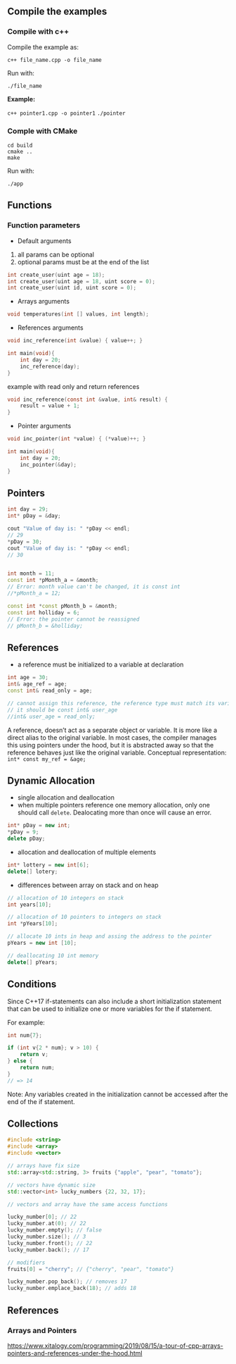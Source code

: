 ## Compile the examples

### Compile with c++

Compile the example as:

`c++ file_name.cpp -o file_name`

Run with:

`./file_name`

**Example:**

`c++ pointer1.cpp -o pointer1`
`./pointer`

### Comple with CMake

```
cd build
cmake ..
make
```

Run with:

`./app`

## Functions

### Function parameters

* Default arguments

1. all params can be optional
2. optional params must be at the end of the list

```c
int create_user(uint age = 18);
int create_user(uint age = 18, uint score = 0);
int create_user(uint id, uint score = 0);
```

* Arrays arguments 

```c
void temperatures(int [] values, int length);
```

* References arguments 

```c
void inc_reference(int &value) { value++; }

int main(void){
    int day = 20;
    inc_reference(day);
}
```
example with read only and return references
``` c
void inc_reference(const int &value, int& result) {
    result = value + 1;
}
```


* Pointer arguments 

```c
void inc_pointer(int *value) { (*value)++; }

int main(void){
    int day = 20;
    inc_pointer(&day);
}
```

## Pointers

```cpp
int day = 29;
int* pDay = &day;

cout "Value of day is: " *pDay << endl;
// 29
*pDay = 30;
cout "Value of day is: " *pDay << endl;
// 30


int month = 11;
const int *pMonth_a = &month;
// Error: month value can't be changed, it is const int
//*pMonth_a = 12;

const int *const pMonth_b = &month;
const int holliday = 6;
// Error: the pointer cannot be reassigned
// pMonth_b = &holliday; 
```

## References

* a reference must be initialized to a variable at declaration
```cpp
int age = 30;
int& age_ref = age;
const int& read_only = age;

// cannot assign this reference, the reference type must match its variable  
// it should be const int& user_age
//int& user_age = read_only;
```

A reference, doesn’t act as a separate object or variable. 
It is more like a direct alias to the original variable. 
In most cases, the compiler manages this using pointers under the hood, 
but it is abstracted away so that the reference behaves just like the original 
variable. 
Conceptual representation:
`int* const my_ref = &age;` 

## Dynamic Allocation

* single allocation and deallocation
* when multiple pointers reference one memory allocation, only one should call 
`delete`. Dealocating more than once will cause an error.

```cpp
int* pDay = new int;
*pDay = 9;
delete pDay;
```

* allocation and deallocation of multiple elements

```cpp
int* lottery = new int[6];
delete[] lotery;
```

* differences between array on stack and on heap
```cpp
// allocation of 10 integers on stack
int years[10];

// allocation of 10 pointers to integers on stack
int *pYears[10];

// allocate 10 ints in heap and assing the address to the pointer
pYears = new int [10];

// deallocating 10 int memory
delete[] pYears;

```

## Conditions

Since C++17 if-statements can also include a short initialization statement 
that can be used to initialize one or more variables for the if statement.

For example:

```cpp
int num{7};

if (int v{2 * num}; v > 10) {
    return v;
} else {
    return num;
}
// => 14
```

Note: Any variables created in the initialization cannot be accessed after the end of the if statement.

## Collections

```cpp
#include <string>
#include <array>
#include <vector>

// arrays have fix size
std::array<std::string, 3> fruits {"apple", "pear", "tomato"};

// vectors have dynamic size
std::vector<int> lucky_numbers {22, 32, 17};

// vectors and array have the same access functions

lucky_number[0]; // 22
lucky_number.at(0); // 22
lucky_number.empty(); // false
lucky_number.size(); // 3
lucky_number.front(); // 22
lucky_number.back(); // 17

// modifiers
fruits[0] = "cherry"; // {"cherry", "pear", "tomato"}

lucky_number.pop_back(); // removes 17
lucky_number.emplace_back(18); // adds 18
```

## References

### Arrays and Pointers

https://www.xitalogy.com/programming/2019/08/15/a-tour-of-cpp-arrays-pointers-and-references-under-the-hood.html

